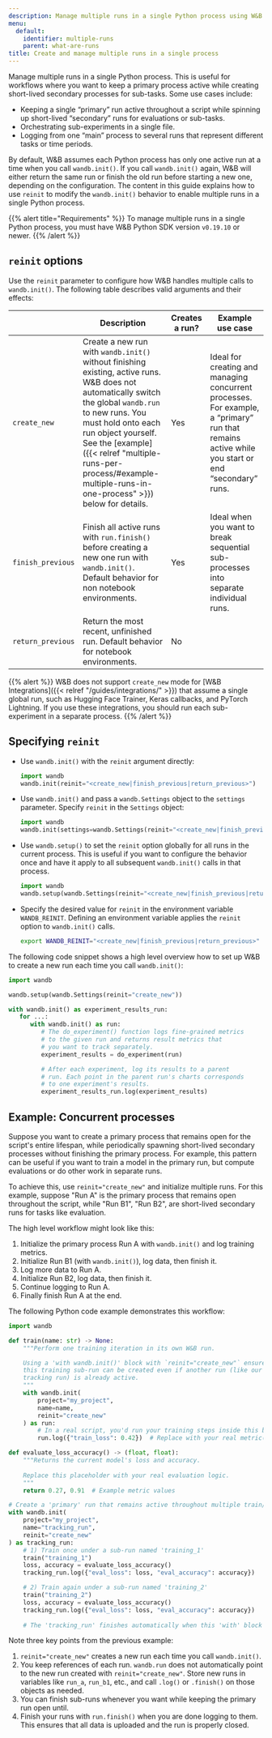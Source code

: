 ```yaml
---
description: Manage multiple runs in a single Python process using W&B’s reinit functionality
menu:
  default:
    identifier: multiple-runs
    parent: what-are-runs
title: Create and manage multiple runs in a single process
---
```


Manage multiple runs in a single Python process. This is useful for workflows where you want to keep a primary process active while creating short-lived secondary processes for sub-tasks. Some use cases include:

- Keeping a single “primary” run active throughout a script while spinning up short-lived “secondary” runs for evaluations or sub-tasks.  
- Orchestrating sub-experiments in a single file.  
- Logging from one “main” process to several runs that represent different tasks or time periods.

By default, W&B assumes each Python process has only one active run at a time when you call `wandb.init()`. If you call `wandb.init()` again, W&B will either return the same run or finish the old run before starting a new one, depending on the configuration. The content in this guide explains how to use `reinit` to modify the `wandb.init()` behavior to enable multiple runs in a single Python process.

{{% alert title="Requirements" %}}
To manage multiple runs in a single Python process, you must have W&B Python SDK version `v0.19.10` or newer.
{{% /alert  %}}

## `reinit` options

Use the `reinit` parameter to configure how W&B handles multiple calls to `wandb.init()`. The following table describes valid arguments and their effects:

| | Description | Creates a run? | Example use case |
|----------------|----------------|----------------| -----------------|
| `create_new` |Create a new run with `wandb.init()` without finishing existing, active runs. W&B does not automatically switch the global `wandb.run` to new runs. You must hold onto each run object yourself. See the [example]({{< relref "multiple-runs-per-process/#example-multiple-runs-in-one-process" >}}) below for details.  | Yes |  Ideal for creating and managing concurrent processes. For example, a “primary” run that remains active while you start or end “secondary” runs.|
| `finish_previous` | Finish all active runs with `run.finish()` before creating a new one run with `wandb.init()`. Default behavior for non notebook environments. | Yes | Ideal when you want to break sequential sub-processes into separate individual runs. |
| `return_previous` |  Return the most recent, unfinished run. Default behavior for notebook environments. | No | |

{{% alert  %}}
W&B does not support `create_new` mode for [W&B Integrations]({{< relref "/guides/integrations/" >}}) that assume a single global run, such as Hugging Face Trainer, Keras callbacks, and PyTorch Lightning. If you use these integrations, you should run each sub-experiment in a separate process.
{{% /alert %}}

## Specifying `reinit`

<!-- There are several ways to create and manage multiple runs in a single Python process: -->

- Use `wandb.init()` with the `reinit` argument directly:
   ```python
   import wandb
   wandb.init(reinit="<create_new|finish_previous|return_previous>")
   ```
- Use `wandb.init()` and pass a `wandb.Settings` object to the `settings` parameter. Specify `reinit` in the `Settings` object:

   ```python
   import wandb
   wandb.init(settings=wandb.Settings(reinit="<create_new|finish_previous|return_previous>"))
   ```

- Use `wandb.setup()` to set the `reinit` option globally for all runs in the current process. This is useful if you want to configure the behavior once and have it apply to all subsequent `wandb.init()` calls in that process.

   ```python
   import wandb
   wandb.setup(wandb.Settings(reinit="<create_new|finish_previous|return_previous>"))
   ```

- Specify the desired value for `reinit` in the environment variable `WANDB_REINIT`. Defining an environment variable applies the `reinit` option to `wandb.init()` calls.

   ```bash
   export WANDB_REINIT="<create_new|finish_previous|return_previous>"
   ```

The following code snippet shows a high level overview how to set up W&B to create a new run each time you call `wandb.init()`:

```python
import wandb

wandb.setup(wandb.Settings(reinit="create_new"))

with wandb.init() as experiment_results_run:
   for ...:
      with wandb.init() as run:
         # The do_experiment() function logs fine-grained metrics
         # to the given run and returns result metrics that
         # you want to track separately.
         experiment_results = do_experiment(run)

         # After each experiment, log its results to a parent
         # run. Each point in the parent run's charts corresponds
         # to one experiment's results.
         experiment_results_run.log(experiment_results)
```

## Example: Concurrent processes

Suppose you want to create a primary process that remains open for the script's entire lifespan, while periodically spawning short-lived secondary processes without finishing the primary process. For example, this pattern can be useful if you want to train a model in the primary run, but compute evaluations or do other work in separate runs.

To achieve this, use `reinit="create_new"` and initialize multiple runs. For this example, suppose "Run A" is the primary process that remains open throughout the script, while "Run B1", "Run B2", are short-lived secondary runs for tasks like evaluation. 

The high level workflow might look like this:

1. Initialize the primary process Run A with `wandb.init()` and log training metrics.  
2. Initialize Run B1 (with `wandb.init()`), log data, then finish it.  
3. Log more data to Run A.  
4. Initialize Run B2, log data, then finish it.  
5. Continue logging to Run A.  
6. Finally finish Run A at the end.

The following Python code example demonstrates this workflow:

```python
import wandb

def train(name: str) -> None:
    """Perform one training iteration in its own W&B run.

    Using a 'with wandb.init()' block with `reinit="create_new"` ensures that
    this training sub-run can be created even if another run (like our primary
    tracking run) is already active.
    """
    with wandb.init(
        project="my_project",
        name=name,
        reinit="create_new"
    ) as run:
        # In a real script, you'd run your training steps inside this block.
        run.log({"train_loss": 0.42})  # Replace with your real metric(s)

def evaluate_loss_accuracy() -> (float, float):
    """Returns the current model's loss and accuracy.
    
    Replace this placeholder with your real evaluation logic.
    """
    return 0.27, 0.91  # Example metric values

# Create a 'primary' run that remains active throughout multiple train/eval steps.
with wandb.init(
    project="my_project",
    name="tracking_run",
    reinit="create_new"
) as tracking_run:
    # 1) Train once under a sub-run named 'training_1'
    train("training_1")
    loss, accuracy = evaluate_loss_accuracy()
    tracking_run.log({"eval_loss": loss, "eval_accuracy": accuracy})

    # 2) Train again under a sub-run named 'training_2'
    train("training_2")
    loss, accuracy = evaluate_loss_accuracy()
    tracking_run.log({"eval_loss": loss, "eval_accuracy": accuracy})
    
    # The 'tracking_run' finishes automatically when this 'with' block ends.
```

Note three key points from the previous example:

1. `reinit="create_new"` creates a new run each time you call `wandb.init()`.
2. You keep references of each run. `wandb.run` does not automatically point to the new run created with `reinit="create_new"`. Store new runs in variables like `run_a`, `run_b1`, etc., and call `.log()` or `.finish()` on those objects as needed.
3. You can finish sub-runs whenever you want while keeping the primary run open until.
4. Finish your runs with `run.finish()` when you are done logging to them. This ensures that all data is uploaded and the run is properly closed.



